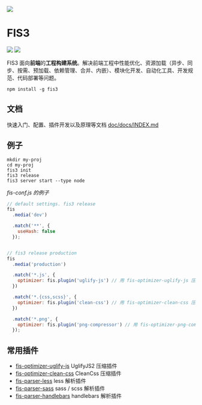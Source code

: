 ![](https://raw.githubusercontent.com/fex-team/fis3/master/doc/logo.png?token=ACksmYIdau2D7VWDzMo0KnxEsNbDjhnqks5VijMswA%3D%3D)

# FIS3
![](https://img.shields.io/npm/v/fis3.svg) ![](https://img.shields.io/npm/dm/fis3.svg)

FIS3 面向**前端**的**工程构建系统**。解决前端工程中性能优化、资源加载（异步、同步、按需、预加载、依赖管理、合并、内嵌）、模块化开发、自动化工具、开发规范、代码部署等问题。


```
npm install -g fis3
```

## 文档

快速入门、配置、插件开发以及原理等文档 [doc/docs/INDEX.md](doc/docs/INDEX.md)

## 例子

```
mkdir my-proj
cd my-proj
fis3 init
fis3 release
fis3 server start --type node
```

*fis-conf.js 的例子*

```js
// default settings. fis3 release
fis
  .media('dev')

  .match('**', {
    useHash: false
  });


// fis3 release production
fis
  .media('production')

  .match('*.js', {
    optimizer: fis.plugin('uglify-js') // 用 fis-optimizer-uglify-js 压缩 js
  })

  .match('*.{css,scss}', {
    optimizer: fis.plugin('clean-css') // 用 fis-optimizer-clean-css 压缩 css
  })

  .match('*.png', {
    optimizer: fis.plugin('png-compressor') // 用 fis-optimizer-png-compressor 压缩 png 图片
  });
```

## 常用插件

- [fis-optimizer-uglify-js](https://www.npmjs.com/package/fis-optimizer-uglify-js) UglifyJS2 压缩插件
- [fis-optimizer-clean-css](https://www.npmjs.com/package/fis-optimizer-clean-css) CleanCss  压缩插件
- [fis-parser-less](https://www.npmjs.com/package/fis-parser-less) less 解析插件
- [fis-parser-sass](https://www.npmjs.com/package/fis-parser-sass) sass / scss 解析插件
- [fis-parser-handlebars](https://www.npmjs.com/package/fis-parser-handlebars) handlebars 解析插件
